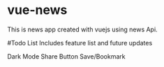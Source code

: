 # vue-news
This is news app created with vuejs using news Api. 

#Todo List
Includes feature list and future updates

Dark Mode
Share Button
Save/Bookmark
